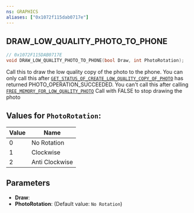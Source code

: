 ```yaml
---
ns: GRAPHICS
aliases: ["0x1072f115dab0717e"]
---
```

## DRAW_LOW_QUALITY_PHOTO_TO_PHONE

```c
// 0x1072F115DAB0717E
void DRAW_LOW_QUALITY_PHOTO_TO_PHONE(bool Draw, int PhotoRotation);
```

Call this to draw the low quality copy of the photo to the phone. You can only call this after [`GET_STATUS_OF_CREATE_LOW_QUALITY_COPY_OF_PHOTO`](#_0xCB82A0BF0E3E3265) has returned PHOTO_OPERATION_SUCCEEDED. You can't call this after calling [`FREE_MEMORY_FOR_LOW_QUALITY_PHOTO`](#_0x6A12D88881435DCA) Call with FALSE to stop drawing the photo

## Values for `PhotoRotation`:
| Value | Name |
| --- | --- |
| 0 | No Rotation |
| 1 | Clockwise |
| 2 | Anti Clockwise |


## Parameters
* **Draw**: 
* **PhotoRotation**: (Default value: `No Rotation`)
